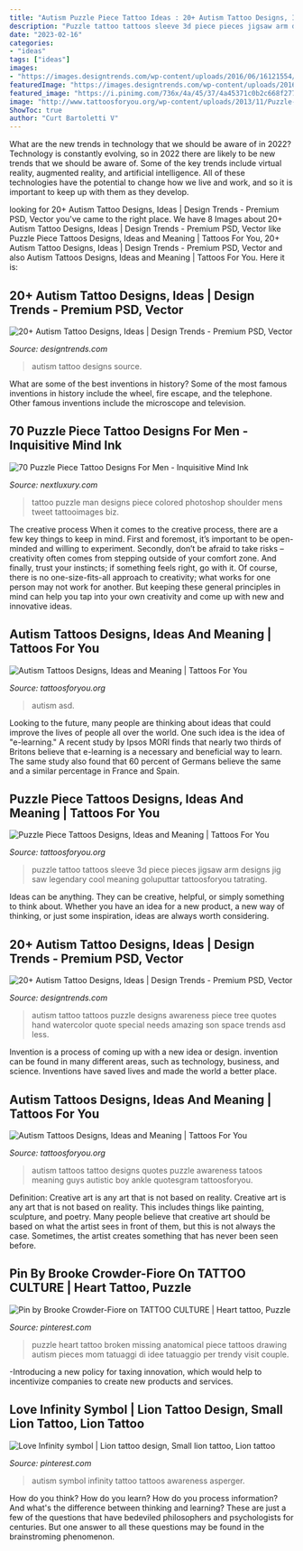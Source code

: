 ```yaml
---
title: "Autism Puzzle Piece Tattoo Ideas : 20+ Autism Tattoo Designs, Ideas"
description: "Puzzle tattoo tattoos sleeve 3d piece pieces jigsaw arm designs jig saw legendary cool meaning goluputtar tattoosforyou tatrating"
date: "2023-02-16"
categories:
- "ideas"
tags: ["ideas"]
images:
- "https://images.designtrends.com/wp-content/uploads/2016/06/16121554/Autism-Tattoo-for-Men.jpg"
featuredImage: "https://images.designtrends.com/wp-content/uploads/2016/06/16121554/Autism-Tattoo-for-Men.jpg"
featured_image: "https://i.pinimg.com/736x/4a/45/37/4a45371c0b2c668f2774c8723d408aa4--autism-tattoos-infinity-symbol.jpg"
image: "http://www.tattoosforyou.org/wp-content/uploads/2013/11/Puzzle-Pieces-Tattoos.jpg"
ShowToc: true
author: "Curt Bartoletti V"
---
```



What are the new trends in technology that we should be aware of in 2022?
Technology is constantly evolving, so in 2022 there are likely to be new trends that we should be aware of. Some of the key trends include virtual reality, augmented reality, and artificial intelligence. All of these technologies have the potential to change how we live and work, and so it is important to keep up with them as they develop.

	

		
looking for 20+ Autism Tattoo Designs, Ideas | Design Trends - Premium PSD, Vector you've came to the right place. We have 8 Images about 20+ Autism Tattoo Designs, Ideas | Design Trends - Premium PSD, Vector like Puzzle Piece Tattoos Designs, Ideas and Meaning | Tattoos For You, 20+ Autism Tattoo Designs, Ideas | Design Trends - Premium PSD, Vector and also Autism Tattoos Designs, Ideas and Meaning | Tattoos For You. Here it is:
		
    
## 20+ Autism Tattoo Designs, Ideas | Design Trends - Premium PSD, Vector

<img loading=lazy src="https://images.designtrends.com/wp-content/uploads/2016/06/16121554/Autism-Tattoo-for-Men.jpg" onerror="this.onerror=null;this.src='https://tse4.mm.bing.net/th?id=OIP.s131OTZKXyF1lQz_2XpPBQHaHa&amp;pid=15.1';" alt="20+ Autism Tattoo Designs, Ideas | Design Trends - Premium PSD, Vector">

_Source: designtrends.com_

>autism tattoo designs source. 

	

What are some of the best inventions in history?
Some of the most famous inventions in history include the wheel, fire escape, and the telephone. Other famous inventions include the microscope and television.

    
## 70 Puzzle Piece Tattoo Designs For Men - Inquisitive Mind Ink

<img loading=lazy src="http://nextluxury.com/wp-content/uploads/puzzle-tattoo-man-on-shoulder.jpg" onerror="this.onerror=null;this.src='https://tse1.mm.bing.net/th?id=OIP.3EWDrh9HpvpMzDPwxN8UyAHaHd&amp;pid=15.1';" alt="70 Puzzle Piece Tattoo Designs For Men - Inquisitive Mind Ink">

_Source: nextluxury.com_

>tattoo puzzle man designs piece colored photoshop shoulder mens tweet tattooimages biz. 

	

The creative process
When it comes to the creative process, there are a few key things to keep in mind. First and foremost, it’s important to be open-minded and willing to experiment. Secondly, don’t be afraid to take risks – creativity often comes from stepping outside of your comfort zone. And finally, trust your instincts; if something feels right, go with it.
Of course, there is no one-size-fits-all approach to creativity; what works for one person may not work for another. But keeping these general principles in mind can help you tap into your own creativity and come up with new and innovative ideas.

    
## Autism Tattoos Designs, Ideas And Meaning | Tattoos For You

<img loading=lazy src="https://www.tattoosforyou.org/wp-content/uploads/2014/02/Autism-Tattoos-for-Women.jpg" onerror="this.onerror=null;this.src='https://tse1.mm.bing.net/th?id=OIP._LJyWet3wkQlEBczBbGQMQHaHa&amp;pid=15.1';" alt="Autism Tattoos Designs, Ideas and Meaning | Tattoos For You">

_Source: tattoosforyou.org_

>autism asd. 

	

Looking to the future, many people are thinking about ideas that could improve the lives of people all over the world. One such idea is the idea of "e-learning." A recent study by Ipsos MORI finds that nearly two thirds of Britons believe that e-learning is a necessary and beneficial way to learn. The same study also found that 60 percent of Germans believe the same and a similar percentage in France and Spain. 

    
## Puzzle Piece Tattoos Designs, Ideas And Meaning | Tattoos For You

<img loading=lazy src="http://www.tattoosforyou.org/wp-content/uploads/2013/11/Puzzle-Pieces-Tattoos.jpg" onerror="this.onerror=null;this.src='https://tse4.mm.bing.net/th?id=OIP.GD3KKk5CdhDWfSANYtescwHaJ4&amp;pid=15.1';" alt="Puzzle Piece Tattoos Designs, Ideas and Meaning | Tattoos For You">

_Source: tattoosforyou.org_

>puzzle tattoo tattoos sleeve 3d piece pieces jigsaw arm designs jig saw legendary cool meaning goluputtar tattoosforyou tatrating. 

	

Ideas can be anything. They can be creative, helpful, or simply something to think about. Whether you have an idea for a new product, a new way of thinking, or just some inspiration, ideas are always worth considering.

    
## 20+ Autism Tattoo Designs, Ideas | Design Trends - Premium PSD, Vector

<img loading=lazy src="https://images.designtrends.com/wp-content/uploads/2016/06/16121816/Autism-Tattoo-Quotes-.jpg" onerror="this.onerror=null;this.src='https://tse4.mm.bing.net/th?id=OIP.2qux98RB8_S5DvaGu_WSOgHaFj&amp;pid=15.1';" alt="20+ Autism Tattoo Designs, Ideas | Design Trends - Premium PSD, Vector">

_Source: designtrends.com_

>autism tattoo tattoos puzzle designs awareness piece tree quotes hand watercolor quote special needs amazing son space trends asd less. 

	

Invention is a process of coming up with a new idea or design. invention can be found in many different areas, such as technology, business, and science. Inventions have saved lives and made the world a better place.

    
## Autism Tattoos Designs, Ideas And Meaning | Tattoos For You

<img loading=lazy src="http://www.tattoosforyou.org/wp-content/uploads/2013/11/Autism-Tattoos.jpg" onerror="this.onerror=null;this.src='https://tse3.mm.bing.net/th?id=OIP.f8bv48fVd8v2l8yvrlMBQwHaJ4&amp;pid=15.1';" alt="Autism Tattoos Designs, Ideas and Meaning | Tattoos For You">

_Source: tattoosforyou.org_

>autism tattoos tattoo designs quotes puzzle awareness tatoos meaning guys autistic boy ankle quotesgram tattoosforyou. 

	

Definition: Creative art is any art that is not based on reality.
Creative art is any art that is not based on reality. This includes things like painting, sculpture, and poetry. Many people believe that creative art should be based on what the artist sees in front of them, but this is not always the case. Sometimes, the artist creates something that has never been seen before.

    
## Pin By Brooke Crowder-Fiore On TATTOO CULTURE | Heart Tattoo, Puzzle

<img loading=lazy src="https://i.pinimg.com/736x/8e/45/56/8e4556e98a33fc893f9ba9344aaa3323--autism-tattoos-anatomical-heart.jpg" onerror="this.onerror=null;this.src='https://tse2.mm.bing.net/th?id=OIP.ghiX8zyZPK1dD2P3vdcNtQHaKc&amp;pid=15.1';" alt="Pin by Brooke Crowder-Fiore on TATTOO CULTURE | Heart tattoo, Puzzle">

_Source: pinterest.com_

>puzzle heart tattoo broken missing anatomical piece tattoos drawing autism pieces mom tatuaggi di idee tatuaggio per trendy visit couple. 

	

-Introducing a new policy for taxing innovation, which would help to incentivize companies to create new products and services.

    
## Love Infinity Symbol | Lion Tattoo Design, Small Lion Tattoo, Lion Tattoo

<img loading=lazy src="https://i.pinimg.com/736x/4a/45/37/4a45371c0b2c668f2774c8723d408aa4--autism-tattoos-infinity-symbol.jpg" onerror="this.onerror=null;this.src='https://tse3.mm.bing.net/th?id=OIP.UJ2DCpLhOJdEH2kJq91EXwHaFj&amp;pid=15.1';" alt="Love Infinity symbol | Lion tattoo design, Small lion tattoo, Lion tattoo">

_Source: pinterest.com_

>autism symbol infinity tattoo tattoos awareness asperger. 

	

How do you think? How do you learn? How do you process information? And what's the difference between thinking and learning? These are just a few of the questions that have bedeviled philosophers and psychologists for centuries. But one answer to all these questions may be found in the brainstroming phenomenon.


